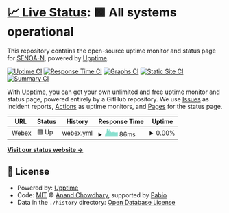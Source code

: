 # [📈 Live Status](https://SENOA-N.github.io/mtn.webex): <!--live status--> **🟩 All systems operational**

This repository contains the open-source uptime monitor and status page for [SENOA-N](https://SENOA-N.github.io/mtn.webex), powered by [Upptime](https://github.com/upptime/upptime).

[![Uptime CI](https://github.com/SENOA-N/mtn.webex/workflows/Uptime%20CI/badge.svg)](https://github.com/SENOA-N/mtn.webex/actions?query=workflow%3A%22Uptime+CI%22)
[![Response Time CI](https://github.com/SENOA-N/mtn.webex/workflows/Response%20Time%20CI/badge.svg)](https://github.com/SENOA-N/mtn.webex/actions?query=workflow%3A%22Response+Time+CI%22)
[![Graphs CI](https://github.com/SENOA-N/mtn.webex/workflows/Graphs%20CI/badge.svg)](https://github.com/SENOA-N/mtn.webex/actions?query=workflow%3A%22Graphs+CI%22)
[![Static Site CI](https://github.com/SENOA-N/mtn.webex/workflows/Static%20Site%20CI/badge.svg)](https://github.com/SENOA-N/mtn.webex/actions?query=workflow%3A%22Static+Site+CI%22)
[![Summary CI](https://github.com/SENOA-N/mtn.webex/workflows/Summary%20CI/badge.svg)](https://github.com/SENOA-N/mtn.webex/actions?query=workflow%3A%22Summary+CI%22)

With [Upptime](https://upptime.js.org), you can get your own unlimited and free uptime monitor and status page, powered entirely by a GitHub repository. We use [Issues](https://github.com/SENOA-N/mtn.webex/issues) as incident reports, [Actions](https://github.com/SENOA-N/mtn.webex/actions) as uptime monitors, and [Pages](https://SENOA-N.github.io/mtn.webex) for the status page.

<!--start: status pages-->
<!-- This summary is generated by Upptime (https://github.com/upptime/upptime) -->
<!-- Do not edit this manually, your changes will be overwritten -->
<!-- prettier-ignore -->
| URL | Status | History | Response Time | Uptime |
| --- | ------ | ------- | ------------- | ------ |
| <img alt="" src="https://icons.duckduckgo.com/ip3/www.google.com.ico" height="13"> [Webex](https://www.google.com/) | 🟩 Up | [webex.yml](https://github.com/SENOA-N/mtn.webex/commits/HEAD/history/webex.yml) | <details><summary><img alt="Response time graph" src="./graphs/webex/response-time-week.png" height="20"> 86ms</summary><br><a href="https://SENOA-N.github.io/mtn.webex/history/webex"><img alt="Response time 86" src="https://img.shields.io/endpoint?url=https%3A%2F%2Fraw.githubusercontent.com%2FSENOA-N%2Fmtn.webex%2FHEAD%2Fapi%2Fwebex%2Fresponse-time.json"></a><br><a href="https://SENOA-N.github.io/mtn.webex/history/webex"><img alt="24-hour response time 78" src="https://img.shields.io/endpoint?url=https%3A%2F%2Fraw.githubusercontent.com%2FSENOA-N%2Fmtn.webex%2FHEAD%2Fapi%2Fwebex%2Fresponse-time-day.json"></a><br><a href="https://SENOA-N.github.io/mtn.webex/history/webex"><img alt="7-day response time 86" src="https://img.shields.io/endpoint?url=https%3A%2F%2Fraw.githubusercontent.com%2FSENOA-N%2Fmtn.webex%2FHEAD%2Fapi%2Fwebex%2Fresponse-time-week.json"></a><br><a href="https://SENOA-N.github.io/mtn.webex/history/webex"><img alt="30-day response time 86" src="https://img.shields.io/endpoint?url=https%3A%2F%2Fraw.githubusercontent.com%2FSENOA-N%2Fmtn.webex%2FHEAD%2Fapi%2Fwebex%2Fresponse-time-month.json"></a><br><a href="https://SENOA-N.github.io/mtn.webex/history/webex"><img alt="1-year response time 86" src="https://img.shields.io/endpoint?url=https%3A%2F%2Fraw.githubusercontent.com%2FSENOA-N%2Fmtn.webex%2FHEAD%2Fapi%2Fwebex%2Fresponse-time-year.json"></a></details> | <details><summary><a href="https://SENOA-N.github.io/mtn.webex/history/webex">0.00%</a></summary><a href="https://SENOA-N.github.io/mtn.webex/history/webex"><img alt="All-time uptime 0.00%" src="https://img.shields.io/endpoint?url=https%3A%2F%2Fraw.githubusercontent.com%2FSENOA-N%2Fmtn.webex%2FHEAD%2Fapi%2Fwebex%2Fuptime.json"></a><br><a href="https://SENOA-N.github.io/mtn.webex/history/webex"><img alt="24-hour uptime 0.00%" src="https://img.shields.io/endpoint?url=https%3A%2F%2Fraw.githubusercontent.com%2FSENOA-N%2Fmtn.webex%2FHEAD%2Fapi%2Fwebex%2Fuptime-day.json"></a><br><a href="https://SENOA-N.github.io/mtn.webex/history/webex"><img alt="7-day uptime 0.00%" src="https://img.shields.io/endpoint?url=https%3A%2F%2Fraw.githubusercontent.com%2FSENOA-N%2Fmtn.webex%2FHEAD%2Fapi%2Fwebex%2Fuptime-week.json"></a><br><a href="https://SENOA-N.github.io/mtn.webex/history/webex"><img alt="30-day uptime 0.00%" src="https://img.shields.io/endpoint?url=https%3A%2F%2Fraw.githubusercontent.com%2FSENOA-N%2Fmtn.webex%2FHEAD%2Fapi%2Fwebex%2Fuptime-month.json"></a><br><a href="https://SENOA-N.github.io/mtn.webex/history/webex"><img alt="1-year uptime 0.00%" src="https://img.shields.io/endpoint?url=https%3A%2F%2Fraw.githubusercontent.com%2FSENOA-N%2Fmtn.webex%2FHEAD%2Fapi%2Fwebex%2Fuptime-year.json"></a></details>

<!--end: status pages-->

[**Visit our status website →**](https://SENOA-N.github.io/mtn.webex)

## 📄 License

- Powered by: [Upptime](https://github.com/upptime/upptime)
- Code: [MIT](./LICENSE) © [Anand Chowdhary](https://anandchowdhary.com), supported by [Pabio](https://pabio.com)
- Data in the `./history` directory: [Open Database License](https://opendatacommons.org/licenses/odbl/1-0/)
